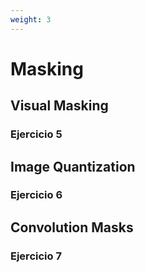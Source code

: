 ```yaml
---
weight: 3
---
```

# Masking

## Visual Masking

### Ejercicio 5 

## Image Quantization

### Ejercicio 6 

## Convolution Masks 

### Ejercicio 7